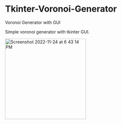 # Tkinter-Voronoi-Generator
Voronoi Generator with GUI

Simple voronoi generator with tkinter GUI.

<img width="265" alt="Screenshot 2022-11-24 at 6 43 14 PM" src="https://user-images.githubusercontent.com/66267333/203875532-0f0c0ce2-f810-46c7-9229-5d2aac24d592.png">
